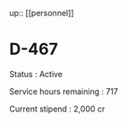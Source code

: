 ---
---
up:: [[personnel]]

# D-467

Status
: Active

Service hours remaining
: 717

Current stipend
: 2,000 cr